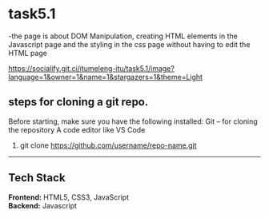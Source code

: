 ﻿# task5.1

-the page is about DOM Manipulation, creating HTML elements in the Javascript page and the styling in the css page without having to edit the HTML page


https://socialify.git.ci/itumeleng-itu/task5.1/image?language=1&owner=1&name=1&stargazers=1&theme=Light

## steps for cloning a git repo.
  
  Before starting, make sure you have the following installed:
   Git – for cloning the repository
   A code editor like VS Code

   1. git clone https://github.com/username/repo-name.git


---


## Tech Stack

**Frontend:**  HTML5, CSS3, JavaScript  
**Backend:** Javascript  



